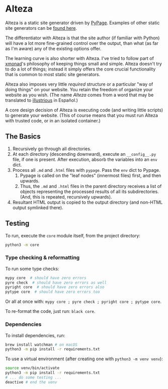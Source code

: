 
Alteza
======

Alteza is a static site generator driven by [PyPage](https://github.com/arjun-menon/pypage).
Examples of other static site generators can be [found here](https://github.com/collections/static-site-generators).

The differentiator with Alteza is that the site author (if familiar with Python) will have a lot more 
fine-grained control over the output, than what (as far as I'm aware) any of the existing options offer.

The learning curve is also shorter with Alteza. I've tried to follow part of [xmonad](https://xmonad.org/)'s philosophy
of keeping things small and simple. Alteza doesn't try to do a lot of things; instead it simply offers the core crucial
functionality that is common to most static site generators.

Alteza also imposes very little _required_ structure or a particular "way of doing things" on your website. You retain
the freedom of organize your website as you wish. (The name _Alteza_ comes from a word that may be
translated to [illustrious](https://m.interglot.com/en/es/illustriousness) in Español.)

A core design decision of Alteza is executing code (and writing little scripts) to generate your website. (This of
course means that you must run Alteza with trusted code, or in an isolated container.)

## The Basics

1. Recursively go through all directories.
2. At each directory (descending downward), execute an `__config__.py` file, if one is present. After
   execution, absorb the variables into an `env` dict.
3. Process all `.md` and `.html` files with `pypage`. Pass the `env` dict to Pypage.
   1. Pypage is called on the "leaf nodes" (innermost files) first, and then upwards.
   2. Thus, the `.md` and `.html` files in the parent directory receives a list of objects representing the processed results of all its subdirectories. (And, this is repeated, recursively upwards).
4. Resultant HTML output is copied to the output directory (and non-HTML output symlinked there).


## Testing

To run, execute the `core` module itself, from the project directory:
```sh
python3 -m core
```

### Type checking & reformatting
To run some type checks:
```sh
mypy core  # should have zero errors
pyre check  # should have zero errors as well
pyright core  # should have zero errors also
pytype core  # should have zero errors too
```
Or all at once with: `mypy core ; pyre check ; pyright core ; pytype core`.

To re-format the code, just run: `black core`.

### Dependencies

To install dependencies, run:
```sh
brew install watchman # on macOS
python3 -m pip install -r requirements.txt
```

To use a virtual environment (after creating one with `python3 -m venv venv`):
```sh
source venv/bin/activate
python3 -m pip install -r requirements.txt
# ... do some testing ...
deactive # end the venv
```

